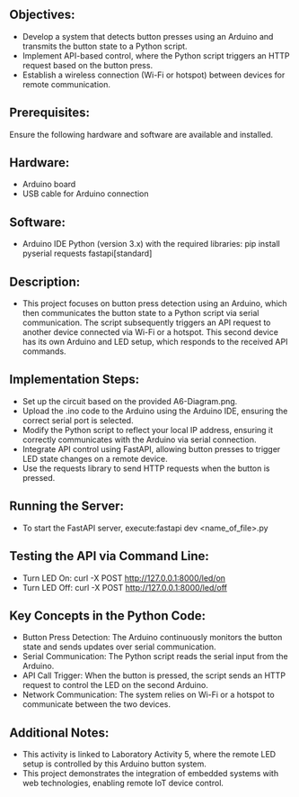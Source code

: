 ## Objectives:
- Develop a system that detects button presses using an Arduino and transmits the button state to a Python script.
- Implement API-based control, where the Python script triggers an HTTP request based on the button press.
- Establish a wireless connection (Wi-Fi or hotspot) between devices for remote communication.

## Prerequisites:
Ensure the following hardware and software are available and installed.

## Hardware:
- Arduino board
- USB cable for Arduino connection

## Software:
- Arduino IDE
 Python (version 3.x) with the required libraries: pip install pyserial requests fastapi[standard]

## Description:
- This project focuses on button press detection using an Arduino, which then communicates the button state to a Python script via serial communication. The script subsequently triggers an API request to another device connected via Wi-Fi or a hotspot. This second device has its own Arduino and LED setup, which responds to the received API commands.

## Implementation Steps:
- Set up the circuit based on the provided A6-Diagram.png.
- Upload the .ino code to the Arduino using the Arduino IDE, ensuring the correct serial port is selected.
- Modify the Python script to reflect your local IP address, ensuring it correctly communicates with the Arduino via serial connection.
- Integrate API control using FastAPI, allowing button presses to trigger LED state changes on a remote device.
- Use the requests library to send HTTP requests when the button is pressed.

## Running the Server:
- To start the FastAPI server, execute:fastapi dev <name_of_file>.py

## Testing the API via Command Line:
- Turn LED On: curl -X POST http://127.0.0.1:8000/led/on
- Turn LED Off: curl -X POST http://127.0.0.1:8000/led/off

## Key Concepts in the Python Code:
- Button Press Detection: The Arduino continuously monitors the button state and sends updates over serial communication.
- Serial Communication: The Python script reads the serial input from the Arduino.
- API Call Trigger: When the button is pressed, the script sends an HTTP request to control the LED on the second Arduino.
- Network Communication: The system relies on Wi-Fi or a hotspot to communicate between the two devices.

## Additional Notes:
- This activity is linked to Laboratory Activity 5, where the remote LED setup is controlled by this Arduino button system.
- This project demonstrates the integration of embedded systems with web technologies, enabling remote IoT device control.

